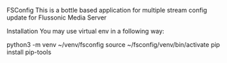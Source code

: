 FSConfig
This is a bottle based application for multiple stream config update for Flussonic Media Server

Installation
You may use virtual env in a following way:

python3 -m venv ~/venv/fsconfig
source ~/fsconfig/venv/bin/activate
pip install pip-tools
